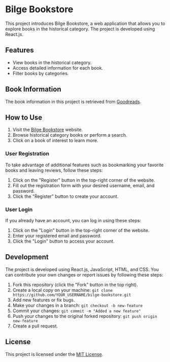 # Bilge Bookstore

This project introduces Bilge Bookstore, a web application that allows you to explore books in the historical category. The project is developed using React.js.

## Features

- View books in the historical category.
- Access detailed information for each book.
- Filter books by categories.

## Book Information

The book information in this project is retrieved from [Goodreads](https://www.goodreads.com/).

## How to Use

1. Visit the [Bilge Bookstore](https://bilgebookstore.vercel.app/) website.
2. Browse historical category books or perform a search.
3. Click on a book of interest to learn more.

### User Registration

To take advantage of additional features such as bookmarking your favorite books and leaving reviews, follow these steps:

1. Click on the "Register" button in the top-right corner of the website.
2. Fill out the registration form with your desired username, email, and password.
3. Click the "Register" button to create your account.

### User Login

If you already have an account, you can log in using these steps:

1. Click on the "Login" button in the top-right corner of the website.
2. Enter your registered email and password.
3. Click the "Login" button to access your account.



## Development

The project is developed using React.js, JavaScript, HTML, and CSS. You can contribute your own changes or report issues by following these steps:

1. Fork this repository (click the "Fork" button in the top right).
2. Create a local copy on your machine: `git clone https://github.com/YOUR_USERNAME/bilge-bookstore.git`
3. Add new features or fix bugs.
4. Make your changes in a branch: `git checkout -b new-feature`
5. Commit your changes: `git commit -m "Added a new feature"`
6. Push your changes to the original forked repository: `git push origin new-feature`
7. Create a pull request.



## License

This project is licensed under the [MIT License](LICENSE).
